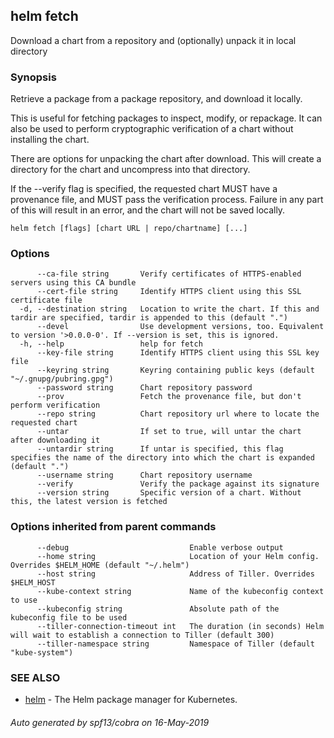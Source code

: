 ## helm fetch

Download a chart from a repository and (optionally) unpack it in local directory

### Synopsis


Retrieve a package from a package repository, and download it locally.

This is useful for fetching packages to inspect, modify, or repackage. It can
also be used to perform cryptographic verification of a chart without installing
the chart.

There are options for unpacking the chart after download. This will create a
directory for the chart and uncompress into that directory.

If the --verify flag is specified, the requested chart MUST have a provenance
file, and MUST pass the verification process. Failure in any part of this will
result in an error, and the chart will not be saved locally.


```
helm fetch [flags] [chart URL | repo/chartname] [...]
```

### Options

```
      --ca-file string       Verify certificates of HTTPS-enabled servers using this CA bundle
      --cert-file string     Identify HTTPS client using this SSL certificate file
  -d, --destination string   Location to write the chart. If this and tardir are specified, tardir is appended to this (default ".")
      --devel                Use development versions, too. Equivalent to version '>0.0.0-0'. If --version is set, this is ignored.
  -h, --help                 help for fetch
      --key-file string      Identify HTTPS client using this SSL key file
      --keyring string       Keyring containing public keys (default "~/.gnupg/pubring.gpg")
      --password string      Chart repository password
      --prov                 Fetch the provenance file, but don't perform verification
      --repo string          Chart repository url where to locate the requested chart
      --untar                If set to true, will untar the chart after downloading it
      --untardir string      If untar is specified, this flag specifies the name of the directory into which the chart is expanded (default ".")
      --username string      Chart repository username
      --verify               Verify the package against its signature
      --version string       Specific version of a chart. Without this, the latest version is fetched
```

### Options inherited from parent commands

```
      --debug                           Enable verbose output
      --home string                     Location of your Helm config. Overrides $HELM_HOME (default "~/.helm")
      --host string                     Address of Tiller. Overrides $HELM_HOST
      --kube-context string             Name of the kubeconfig context to use
      --kubeconfig string               Absolute path of the kubeconfig file to be used
      --tiller-connection-timeout int   The duration (in seconds) Helm will wait to establish a connection to Tiller (default 300)
      --tiller-namespace string         Namespace of Tiller (default "kube-system")
```

### SEE ALSO

* [helm](helm.md)	 - The Helm package manager for Kubernetes.

###### Auto generated by spf13/cobra on 16-May-2019
